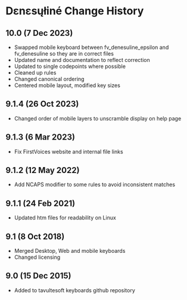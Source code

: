 Dɛnɛsųłiné Change History
============================
10.0 (7 Dec 2023)
-------------------
* Swapped mobile keyboard between fv_denesuline_epsilon and fv_denesuline so they are in correct files
* Updated name and documentation to reflect correction
* Updated to single codepoints where possible
* Cleaned up rules
* Changed canonical ordering
* Centered mobile layout, modified key sizes

9.1.4 (26 Oct 2023)
-------------------
* Changed order of mobile layers to unscramble display on help page

9.1.3 (6 Mar 2023)
-------------------
* Fix FirstVoices website and internal file links

9.1.2 (12 May 2022)
-------------------
* Add NCAPS modifier to some rules to avoid inconsistent matches

9.1.1 (24 Feb 2021)
-------------------
* Updated htm files for readability on Linux

9.1 (8 Oct 2018)
-------------------
* Merged Desktop, Web and mobile keyboards
* Changed licensing

9.0 (15 Dec 2015)
-------------------

* Added to tavultesoft keyboards github repository
